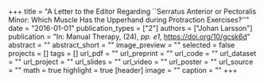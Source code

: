 +++
title = "A Letter to the Editor Regarding ``Serratus Anterior or Pectoralis Minor: Which Muscle Has the Upperhand during Protraction Exercises?''"
date = "2016-01-01"
publication_types = ["2"]
authors = ["Johan Larsson"]
publication = "In: Manual Therapy, (24), _pp. e1_, https://doi.org/10/gcsk6d"
abstract = ""
abstract_short = ""
image_preview = ""
selected = false
projects = []
tags = []
url_pdf = ""
url_preprint = ""
url_code = ""
url_dataset = ""
url_project = ""
url_slides = ""
url_video = ""
url_poster = ""
url_source = ""
math = true
highlight = true
[header]
image = ""
caption = ""
+++
